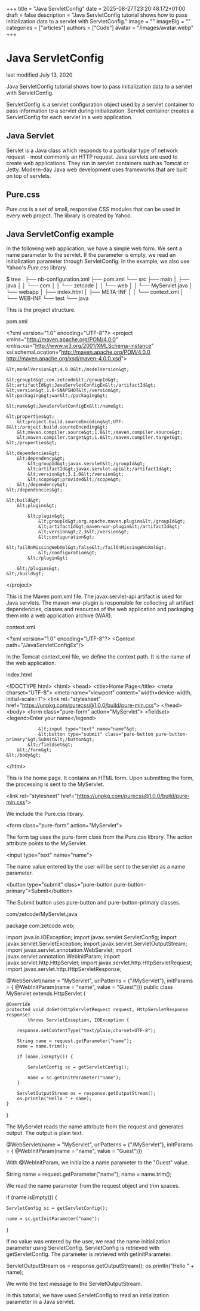 +++
title = "Java ServletConfig"
date = 2025-08-27T23:20:48.172+01:00
draft = false
description = "Java ServletConfig tutorial shows how to pass initialization data
to a servlet with ServletConfig."
image = ""
imageBig = ""
categories = ["articles"]
authors = ["Cude"]
avatar = "/images/avatar.webp"
+++

# Java ServletConfig

last modified July 13, 2020 

Java ServletConfig tutorial shows how to pass initialization data to a servlet with ServletConfig.

ServletConfig is a servlet configuration object used by a 
servlet container to pass information to a servlet during initialization.
Servlet container creates a ServletConfig for each servlet in 
a web application.

## Java Servlet

Servlet is a Java class which responds to a particular type of 
network request - most commonly an HTTP request. Java servlets are used to
create web applications. They run in servlet containers such as Tomcat or Jetty. 
Modern-day Java web development uses frameworks that are built on top of servlets.

## Pure.css

Pure.css is a set of small, responsive CSS modules 
that can be used in every web project. The library is created by Yahoo.

## Java ServletConfig example

In the following web application, we have a simple web form. We sent a name parameter
to the servlet. If the parameter is empty, we read an initialization parameter through 
ServletConfig. In the example, we also use Yahoo's *Pure.css* library.

$ tree
.
├── nb-configuration.xml
├── pom.xml
└── src
    ├── main
    │   ├── java
    │   │   └── com
    │   │       └── zetcode
    │   │           └── web
    │   │               └── MyServlet.java
    │   └── webapp
    │       ├── index.html
    │       ├── META-INF
    │       │   └── context.xml
    │       └── WEB-INF
    └── test
        └── java

This is the project structure.

pom.xml
  

&lt;?xml version="1.0" encoding="UTF-8"?&gt;
&lt;project xmlns="http://maven.apache.org/POM/4.0.0" 
         xmlns:xsi="http://www.w3.org/2001/XMLSchema-instance" 
         xsi:schemaLocation="http://maven.apache.org/POM/4.0.0 
http://maven.apache.org/xsd/maven-4.0.0.xsd"&gt;
    
    &lt;modelVersion&gt;4.0.0&lt;/modelVersion&gt;

    &lt;groupId&gt;com.zetcode&lt;/groupId&gt;
    &lt;artifactId&gt;JavaServletConfigEx&lt;/artifactId&gt;
    &lt;version&gt;1.0-SNAPSHOT&lt;/version&gt;
    &lt;packaging&gt;war&lt;/packaging&gt;

    &lt;name&gt;JavaServletConfigEx&lt;/name&gt;

    &lt;properties&gt;
        &lt;project.build.sourceEncoding&gt;UTF-8&lt;/project.build.sourceEncoding&gt;
        &lt;maven.compiler.source&gt;1.8&lt;/maven.compiler.source&gt;
        &lt;maven.compiler.target&gt;1.8&lt;/maven.compiler.target&gt;
    &lt;/properties&gt;
    
    &lt;dependencies&gt;
        &lt;dependency&gt;
            &lt;groupId&gt;javax.servlet&lt;/groupId&gt;
            &lt;artifactId&gt;javax.servlet-api&lt;/artifactId&gt;
            &lt;version&gt;3.1.0&lt;/version&gt;
            &lt;scope&gt;provided&lt;/scope&gt;
        &lt;/dependency&gt;
    &lt;/dependencies&gt;

    &lt;build&gt;
        &lt;plugins&gt;

            &lt;plugin&gt;
                &lt;groupId&gt;org.apache.maven.plugins&lt;/groupId&gt;
                &lt;artifactId&gt;maven-war-plugin&lt;/artifactId&gt;
                &lt;version&gt;2.3&lt;/version&gt;
                &lt;configuration&gt;
                    &lt;failOnMissingWebXml&gt;false&lt;/failOnMissingWebXml&gt;
                &lt;/configuration&gt;
            &lt;/plugin&gt;

        &lt;/plugins&gt;
    &lt;/build&gt;

&lt;/project&gt;

This is the Maven pom.xml file. The javax.servlet-api artifact is
used for Java servlets. The maven-war-plugin is responsible for collecting all 
artifact dependencies, classes and resources of the web application and packaging them 
into a web application archive (WAR).

context.xml
  

&lt;?xml version="1.0" encoding="UTF-8"?&gt;
&lt;Context path="/JavaServletConfigEx"/&gt;

In the Tomcat context.xml file, we define the context path. It
is the name of the web application.

index.html
  

&lt;!DOCTYPE html&gt;
&lt;html&gt;
    &lt;head&gt;
        &lt;title&gt;Home Page&lt;/title&gt;
        &lt;meta charset="UTF-8"&gt;
        &lt;meta name="viewport" content="width=device-width, initial-scale=1"&gt;
        &lt;link rel="stylesheet" href="https://unpkg.com/purecss@1.0.0/build/pure-min.css"&gt;
    &lt;/head&gt;
    &lt;body&gt;
        &lt;form class="pure-form" action="MyServlet"&gt;
            &lt;fieldset&gt;
                &lt;legend&gt;Enter your name&lt;/legend&gt;

                &lt;input type="text" name="name"&gt;
                &lt;button type="submit" class="pure-button pure-button-primary"&gt;Submit&lt;/button&gt;
            &lt;/fieldset&gt;
        &lt;/form&gt;
    &lt;/body&gt;
&lt;/html&gt;

This is the home page. It contains an HTML form. Upon submitting the form,
the processing is sent to the MyServlet.

&lt;link rel="stylesheet" href="https://unpkg.com/purecss@1.0.0/build/pure-min.css"&gt;

We include the Pure.css library.

&lt;form class="pure-form" action="MyServlet"&gt;

The form tag uses the pure-form class from the Pure.css
library. The action attribute points to the MyServlet.

&lt;input type="text" name="name"&gt;

The name value entered by the user will be sent to the servlet as a name parameter.

&lt;button type="submit" class="pure-button pure-button-primary"&gt;Submit&lt;/button&gt;

The Submit button uses pure-button and pure-button-primary classes.

com/zetcode/MyServlet.java
  

package com.zetcode.web;

import java.io.IOException;
import javax.servlet.ServletConfig;
import javax.servlet.ServletException;
import javax.servlet.ServletOutputStream;
import javax.servlet.annotation.WebServlet;
import javax.servlet.annotation.WebInitParam;
import javax.servlet.http.HttpServlet;
import javax.servlet.http.HttpServletRequest;
import javax.servlet.http.HttpServletResponse;

@WebServlet(name = "MyServlet", urlPatterns = {"/MyServlet"}, initParams = {
    @WebInitParam(name = "name", value = "Guest")})
public class MyServlet extends HttpServlet {

    @Override
    protected void doGet(HttpServletRequest request, HttpServletResponse response)
            throws ServletException, IOException {

        response.setContentType("text/plain;charset=UTF-8");

        String name = request.getParameter("name");
        name = name.trim();
        
        if (name.isEmpty()) {

            ServletConfig sc = getServletConfig();

            name = sc.getInitParameter("name");
        }

        ServletOutputStream os = response.getOutputStream();
        os.println("Hello " + name);
    }
}

The MyServlet reads the name attribute from the request and
generates output. The output is plain text.

@WebServlet(name = "MyServlet", urlPatterns = {"/MyServlet"}, initParams = {
    @WebInitParam(name = "name", value = "Guest")})

With @WebInitParam, we initialize a name parameter
to the "Guest" value.

String name = request.getParameter("name");
name = name.trim();

We read the name parameter from the request object and trim spaces.

if (name.isEmpty()) {

    ServletConfig sc = getServletConfig();

    name = sc.getInitParameter("name");
}

If no value was entered by the user, we read the name 
initialization parameter using ServletConfig. ServletConfig 
is retrieved with getServletConfig. The parameter is retrieved with 
getInitParameter.

ServletOutputStream os = response.getOutputStream();
os.println("Hello " + name);

We write the text message to the ServletOutputStream.

In this tutorial, we have used ServletConfig to read an
initialization parameter in a Java servlet.